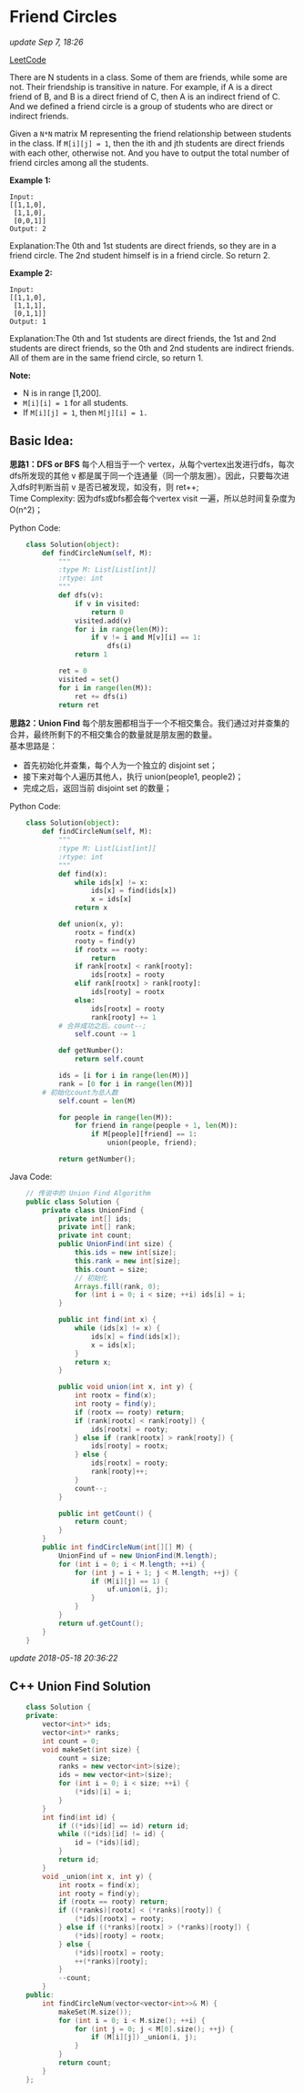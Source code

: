 # Friend Circles

_update Sep 7, 18:26_

[LeetCode](https://leetcode.com/problems/friend-circles/description/)

There are N students in a class. Some of them are friends, while some are not. Their friendship is transitive in nature. For example, if A is a direct friend of B, and B is a direct friend of C, then A is an indirect friend of C. And we defined a friend circle is a group of students who are direct or indirect friends.

Given a `N*N` matrix M representing the friend relationship between students in the class. If `M[i][j] = 1`, then the ith and jth students are direct friends with each other, otherwise not. And you have to output the total number of friend circles among all the students.

**Example 1:**

```text
Input: 
[[1,1,0],
 [1,1,0],
 [0,0,1]]
Output: 2
```

Explanation:The 0th and 1st students are direct friends, so they are in a friend circle. The 2nd student himself is in a friend circle. So return 2.

**Example 2:**

```text
Input: 
[[1,1,0],
 [1,1,1],
 [0,1,1]]
Output: 1
```

Explanation:The 0th and 1st students are direct friends, the 1st and 2nd students are direct friends, so the 0th and 2nd students are indirect friends. All of them are in the same friend circle, so return 1.

**Note:**

* N is in range \[1,200\].
* `M[i][i] = 1` for all students.
* If `M[i][j] = 1`, then `M[j][i] = 1.`

## Basic Idea:

**思路1：DFS or BFS**  每个人相当于一个 vertex，从每个vertex出发进行dfs，每次dfs所发现的其他 v 都是属于同一个连通量（同一个朋友圈）。因此，只要每次进入dfs时判断当前 v 是否已被发现，如没有，则 ret++;  
Time Complexity: 因为dfs或bfs都会每个vertex visit 一遍，所以总时间复杂度为O\(n^2\)；

Python Code:

```python
    class Solution(object):
        def findCircleNum(self, M):
            """
            :type M: List[List[int]]
            :rtype: int
            """
            def dfs(v):
                if v in visited:
                    return 0
                visited.add(v)
                for i in range(len(M)):
                    if v != i and M[v][i] == 1:
                        dfs(i)
                return 1

            ret = 0
            visited = set()
            for i in range(len(M)):
                ret += dfs(i)
            return ret
```

**思路2：Union Find** 每个朋友圈都相当于一个不相交集合。我们通过对并查集的合并，最终所剩下的不相交集合的数量就是朋友圈的数量。  
基本思路是：

* 首先初始化并查集，每个人为一个独立的 disjoint set；
* 接下来对每个人遍历其他人，执行 union\(people1, people2\)；
* 完成之后，返回当前 disjoint set 的数量；

Python Code:

```python
    class Solution(object):
        def findCircleNum(self, M):
            """
            :type M: List[List[int]]
            :rtype: int
            """
            def find(x):
                while ids[x] != x:
                    ids[x] = find(ids[x])
                    x = ids[x]
                return x

            def union(x, y):
                rootx = find(x)
                rooty = find(y)
                if rootx == rooty:
                    return
                if rank[rootx] < rank[rooty]:
                    ids[rootx] = rooty
                elif rank[rootx] > rank[rooty]:
                    ids[rooty] = rootx
                else:
                    ids[rootx] = rooty
                    rank[rooty] += 1
            # 合并成功之后，count--;
                self.count -= 1

            def getNumber():
                return self.count

            ids = [i for i in range(len(M))]
            rank = [0 for i in range(len(M))]
        # 初始化count为总人数 
            self.count = len(M)

            for people in range(len(M)):
                for friend in range(people + 1, len(M)):
                    if M[people][friend] == 1:
                        union(people, friend);

            return getNumber();
```

Java Code:

```java
    // 传说中的 Union Find Algorithm
    public class Solution {
        private class UnionFind {
            private int[] ids;
            private int[] rank;
            private int count;
            public UnionFind(int size) {
                this.ids = new int[size];
                this.rank = new int[size];
                this.count = size;
                // 初始化
                Arrays.fill(rank, 0);
                for (int i = 0; i < size; ++i) ids[i] = i;
            }

            public int find(int x) {
                while (ids[x] != x) {
                    ids[x] = find(ids[x]);
                    x = ids[x];
                }
                return x;
            }

            public void union(int x, int y) {
                int rootx = find(x);
                int rooty = find(y);
                if (rootx == rooty) return;
                if (rank[rootx] < rank[rooty]) {
                    ids[rootx] = rooty;
                } else if (rank[rootx] > rank[rooty]) {
                    ids[rooty] = rootx;
                } else {
                    ids[rootx] = rooty;
                    rank[rooty]++;
                }
                count--;
            }

            public int getCount() { 
                return count;
            }
        }
        public int findCircleNum(int[][] M) {
            UnionFind uf = new UnionFind(M.length); 
            for (int i = 0; i < M.length; ++i) {
                for (int j = i + 1; j < M.length; ++j) {
                    if (M[i][j] == 1) {
                        uf.union(i, j);
                    }
                }
            }
            return uf.getCount();
        }
    }
```

_update 2018-05-18 20:36:22_

## C++ Union Find Solution

```cpp
    class Solution {
    private:
        vector<int>* ids;
        vector<int>* ranks;
        int count = 0;
        void makeSet(int size) {
            count = size;
            ranks = new vector<int>(size);
            ids = new vector<int>(size);
            for (int i = 0; i < size; ++i) {
                (*ids)[i] = i;
            }
        }
        int find(int id) {
            if ((*ids)[id] == id) return id;
            while ((*ids)[id] != id) {
                id = (*ids)[id];
            }
            return id;
        }
        void _union(int x, int y) {
            int rootx = find(x);
            int rooty = find(y);
            if (rootx == rooty) return;
            if ((*ranks)[rootx] < (*ranks)[rooty]) {
                (*ids)[rootx] = rooty;
            } else if ((*ranks)[rootx] > (*ranks)[rooty]) {
                (*ids)[rooty] = rootx;
            } else {
                (*ids)[rootx] = rooty;
                ++(*ranks)[rooty];
            }
            --count;
        }
    public:
        int findCircleNum(vector<vector<int>>& M) {
            makeSet(M.size());
            for (int i = 0; i < M.size(); ++i) {
                for (int j = 0; j < M[0].size(); ++j) {
                    if (M[i][j]) _union(i, j);
                }
            }
            return count;
        }
    };
```

